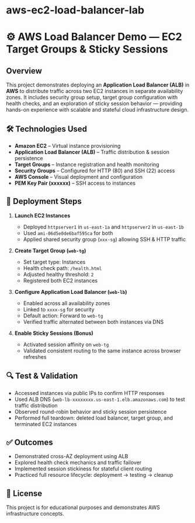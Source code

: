 # aws-ec2-load-balancer-lab

# ⚙️ AWS Load Balancer Demo — EC2 Target Groups & Sticky Sessions

## Overview  
This project demonstrates deploying an **Application Load Balancer (ALB)** in **AWS** to distribute traffic across two EC2 instances in separate availability zones. It includes security group setup, target group configuration with health checks, and an exploration of sticky session behavior — providing hands-on experience with scalable and stateful cloud infrastructure design.

## 🛠️ Technologies Used
- **Amazon EC2** – Virtual instance provisioning  
- **Application Load Balancer (ALB)** – Traffic distribution & session persistence  
- **Target Groups** – Instance registration and health monitoring  
- **Security Groups** – Configured for HTTP (80) and SSH (22) access  
- **AWS Console** – Visual deployment and configuration  
- **PEM Key Pair (xxxxxx)** – SSH access to instances

## 🧩 Deployment Steps
1. **Launch EC2 Instances**  
   - Deployed `httpserver1` in `us-east-1a` and `httpserver2` in `us-east-1b`  
   - Used `ami-06d5e0de6baf595ca` for both  
   - Applied shared security group (`xxx-sg`) allowing SSH & HTTP traffic

2. **Create Target Group (`web-tg`)**  
   - Set target type: Instances  
   - Health check path: `/health.html`  
   - Adjusted healthy threshold: `2`  
   - Registered both EC2 instances

3. **Configure Application Load Balancer (`web-lb`)**  
   - Enabled across all availability zones  
   - Linked to `xxxx-sg` for security  
   - Default action: Forward to `web-tg`  
   - Verified traffic alternated between both instances via DNS

4. **Enable Sticky Sessions (Bonus)**  
   - Activated session affinity on `web-tg`  
   - Validated consistent routing to the same instance across browser refreshes

## 🔍 Test & Validation
- Accessed instances via public IPs to confirm HTTP responses  
- Used ALB DNS (`web-lb-xxxxxxxx.us-east-1.elb.amazonaws.com`) to test traffic distribution  
- Observed round-robin behavior and sticky session persistence  
- Performed full teardown: deleted load balancer, target group, and terminated EC2 instances

## ✅ Outcomes
- Demonstrated cross-AZ deployment using ALB  
- Explored health check mechanics and traffic failover  
- Implemented session stickiness for stateful client routing  
- Practiced full resource lifecycle: deployment → testing → cleanup


## 📌 License

This project is for educational purposes and demonstrates AWS infrastructure concepts.

